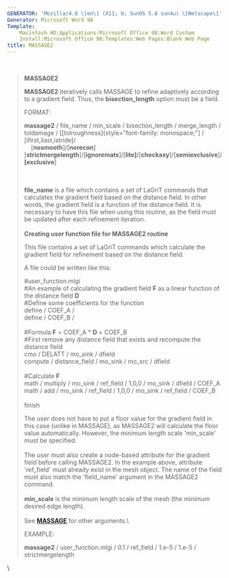 ```yaml
---
GENERATOR: 'Mozilla/4.8 \[en\] (X11; U; SunOS 5.8 sun4u) \[Netscape\]'
Generator: Microsoft Word 98
Template: 
    Macintosh HD:Applications:Microsoft Office 98:Word Custom
    Install:Microsoft Office 98:Templates:Web Pages:Blank Web Page
title: MASSAGE2
---
```


 

> **MASSAGE2**
>
> **MASSAGE2** iteratively calls MASSAGE to refine adaptively according
> to a gradient field. Thus, the **bisection\_length** option must be a
> field.
>
> FORMAT:
>
> **massage2** / file\_name / min\_scale / bisection\_length /
> merge\_length / toldamage /
> \[[tolroughness]{style="font-family: monospace;"\] /
> \[ifirst,ilast,istride\]/\
>    
> \[**nosmooth**\]/\[**norecon**\]\[**strictmergelength**\]/\[**ignoremats**\]/\[**lite\]**/\[**checkaxy**\]/\[**semiexclusive**\]/**\[exclusive**\]
>
> \
> \
> **file\_name** is a file which contains a set of LaGriT commands that
> calculates the gradient field based on the distance field. In other
> words, the gradient field is a function of the distance field. It is
> necessary to have this file when using this routine, as the field must
> be updated after each refinement iteration.\
> \
> **Creating user function file for MASSAGE2 routine**
>
> This file contains a set of LaGriT commands which calculate the
> gradient field for refinement based on the distance field.
>
> A file could be written like this:
>
> \#user\_function.mlgi\
> \#An example of calculating the gradient field **F** as a linear
> function of the distance field **D**\
> \#Define some coefficients for the function\
> define / COEF\_A /\
> define / COEF\_B /\
> \
> \#Formula **F** = COEF\_A \* **D** + COEF\_B\
> \#First remove any distance field that exists and recompute the
> distance field\
> cmo / DELATT / mo\_sink / dfield\
> compute / distance\_field / mo\_sink / mo\_src / dfield\
> \
> \#Calculate **F**\
> math / multiply / mo\_sink / ref\_field / 1,0,0 / mo\_sink / dfield /
> COEF\_A\
> math / add / mo\_sink / ref\_field / 1,0,0 / mo\_sink / ref\_field /
> COEF\_B\
> \
> finish
>
> The user does not have to put a floor value for the gradient field in
> this case (unlike in MASSAGE), as MASSAGE2 will calculate the floor
> value automatically. However, the minimum length scale 'min\_scale'
> must be specified.\
> \
> The user must also create a node-based attribute for the gradient
> field before calling MASSAGE2. In the example above, attribute
> 'ref\_field' must already exist in the mesh object. The name of the
> field must also match the 'field\_name' argument in the MASSAGE2
> command.\
> \
> **min\_scale** is the minimum length scale of the mesh (the minimum
> desired edge length).\
> \
> See [**MASSAGE**](MASSAGE.html "MASSAGE") for other arguments.\
>
> EXAMPLE:
>
> **massage2** / user\_function.mlgi / 0.1 / ref\_field / 1.e-5 / 1.e-5
> / strictmergelength

\
